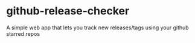 # github-release-checker
A simple web app that lets you track new releases/tags using your github starred repos
